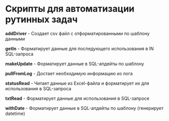 # Скрипты для автоматизации рутинных задач
**addDriver** - Создает csv файл с отформатированными по шаблону данными

**getIn** - Форматирует данные для последующего использования в IN SQL-запроса

**makeUpdate** - Форматирует данные в SQL-апдейты по шаблону 

**pullFromLog** - Достает необходимую информацию из лога

**statusRead** - Читает данные из Excel-файла и форматирует их для использования в SQL-запроса

**txtRead** - Форматирует данные для использования в SQL-запросе

**withDate** - Форматирует данные в SQL-апдейты по шаблону (генерирует datetime)